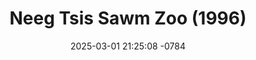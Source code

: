 ---
layout: movie-video-data
date: 2025-03-01 21:25:08 -0784
categories: movie

# Site Attributes
title: "Neeg Tsis Sawm Zoo (1996)"
permalink: "/movie/Neeg_Tsis_Sawm_Zoo_(1996)"

# Movie Attributes
synopsis: ""
producer: "The Hmong Picture"
director: ""
writer: ""
video_link: "https://youtu.be/M73-BI1_240?si=ZH6OWog-FatwosNV"
genre: "Drama"
year: "1996"
release_type: "VHS"
storage: "Center for Hmong Studies"
thumbnail: "/assets/images/movie_thumbnails/Neeg Tsis Sawm Zoo (1996).jpeg"
publishing_company: "The Hmong Picture"

# Sequels + Parts
base_movie: ""
total_parts: 0
sequel: ""

# Movie Cast
cast:
#VALUE!
---